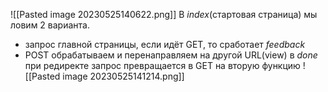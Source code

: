 ![[Pasted image 20230525140622.png]]
В _index_(стартовая страница) мы ловим 2 варианта.
-  запрос главной страницы, если идёт GET, то сработает _feedback_
- POST обрабатываем и перенаправляем на другой URL(view) в _done_
при редиректе запрос превращается в GET на вторую функцию
![[Pasted image 20230525141214.png]]
